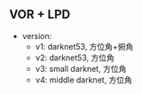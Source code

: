 ## VOR + LPD
- version:
  + v1: darknet53, 方位角+俯角
  + v2: darknet53, 方位角
  + v3: small darknet, 方位角
  + v4: middle darknet, 方位角
